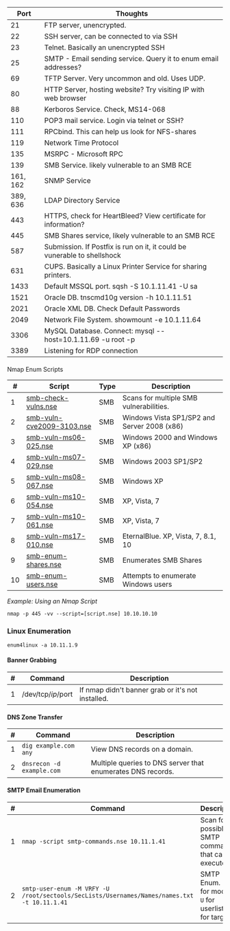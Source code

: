 | Port | Thoughts |
|------|----------|
|21|FTP server, unencrypted.|
|22|SSH server, can be connected to via SSH|
|23|Telnet. Basically an unencrypted SSH|
|25|SMTP - Email sending service. Query it to enum email addresses?|
| 69 | TFTP Server. Very uncommon and old. Uses UDP.|
| 80 | HTTP Server, hosting website? Try visiting IP with web browser |
| 88 | Kerboros Service. Check, MS14-068 |
| 110 | POP3 mail service. Login via telnet or SSH? |
| 111 | RPCbind. This can help us look for NFS-shares |
| 119 | Network Time Protocol |
| 135 | MSRPC - Microsoft RPC |
| 139 | SMB Service. likely vulnerable to an SMB RCE |
| 161, 162 |SNMP Service |
| 389, 636 | LDAP Directory Service |
| 443 |HTTPS, check for HeartBleed? View certificate for information? |
| 445 |SMB Shares service, likely vulnerable to an SMB RCE |
| 587 |Submission. If Postfix is run on it, it could be vunerable to shellshock |
| 631 |CUPS. Basically a Linux Printer Service for sharing printers. |
| 1433 |Default MSSQL port. sqsh -S 10.1.11.41 -U sa |
| 1521 |Oracle DB. tnscmd10g version -h 10.1.11.51 |
| 2021 |Oracle XML DB. Check Default Passwords |
| 2049 | Network File System. showmount -e 10.1.11.64 |
| 3306 | MySQL Database. Connect: mysql --host=10.1.11.69 -u root -p |
| 3389 | Listening for RDP connection |
#### 

Nmap Enum Scripts[](#nmap-enum-scripts)

|#|Script|Type|Description|
|---|---|---|---|
|1|[smb-check-vulns.nse](https://github.com/mubix/tools/blob/master/nmap/scripts/smb-check-vulns.nse)|SMB|Scans for multiple SMB vulnerabilities.|
|2|[smb-vuln-cve2009-3103.nse](https://www.exploit-db.com/exploits/9594)|SMB|Windows Vista SP1/SP2 and Server 2008 (x86)|
|3|[smb-vuln-ms06-025.nse](https://www.exploit-db.com/exploits/1940)|SMB|Windows 2000 and Windows XP (x86)|
|4|[smb-vuln-ms07-029.nse](https://www.exploit-db.com/exploits/16366)|SMB|Windows 2003 SP1/SP2|
|5|[smb-vuln-ms08-067.nse](https://www.exploit-db.com/exploits/40279)|SMB|Windows XP|
|6|[smb-vuln-ms10-054.nse](https://www.exploit-db.com/exploits/14607)|SMB|XP, Vista, 7|
|7|[smb-vuln-ms10-061.nse](https://www.exploit-db.com/exploits/16361)|SMB|XP, Vista, 7|
|8|[smb-vuln-ms17-010.nse](https://www.exploit-db.com/exploits/42315)|SMB|EternalBlue. XP, Vista, 7, 8.1, 10|
|9|[smb-enum-shares.nse](https://github.com/nmap/nmap/blob/master/scripts/smb-enum-shares.nse)|SMB|Enumerates SMB Shares|
|10|[smb-enum-users.nse](https://github.com/nmap/nmap/blob/master/scripts/smb-enum-users.nse)|SMB|Attempts to enumerate Windows users|

_Example: Using an Nmap Script_
```
nmap -p 445 -vv --script=[script.nse] 10.10.10.10
```
### Linux Enumeration[](#linux-enumeration)
```
enum4linux -a 10.11.1.9
```
#### Banner Grabbing[](#banner-grabbing)

|#|Command|Description|
|---|---|---|
|1|/dev/tcp/$ip/$port|If nmap didn't banner grab or it's not installed.|

#### DNS Zone Transfer[](#dns-zone-transfer)

|#|Command|Description|
|---|---|---|
|1|`dig example.com any`|View DNS records on a domain.|
|2|`dnsrecon -d example.com`|Multiple queries to DNS server that enumerates DNS records.|

#### SMTP Email Enumeration[](#smtp-email-enumeration)

|#|Command|Description|
|---|---|---|
|1|`nmap -script smtp-commands.nse 10.11.1.41`|Scan for possible SMTP commands that can be executed|
|2|`smtp-user-enum -M VRFY -U /root/sectools/SecLists/Usernames/Names/names.txt -t 10.11.1.41`|SMTP Enum. `-M` for mode. `-U` for userlist. `-t` for target|